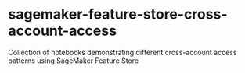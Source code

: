 # sagemaker-feature-store-cross-account-access
Collection of notebooks demonstrating different cross-account access patterns using SageMaker Feature Store
